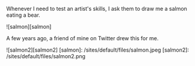 Whenever I need to test an artist's skills, I ask them to draw me a salmon eating a bear.

![salmon][salmon] 

A few years ago, a friend of mine on Twitter drew this for me.

![salmon2][salmon2] <!-- Images -->
[salmon]: /sites/default/files/salmon.jpeg
[salmon2]: /sites/default/files/salmon2.png
